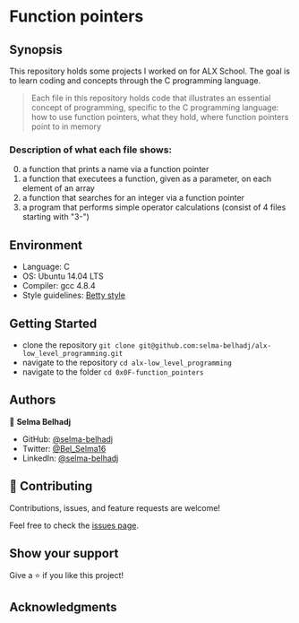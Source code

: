 # Function pointers

## Synopsis
This repository holds some projects I worked on for ALX School. The goal is to learn coding and concepts through the C programming language.
> Each file in this repository holds code that illustrates an essential concept of programming,
> specific to the C programming language:
> how to use function pointers, what they hold, where function pointers point to in memory

### Description of what each file shows:
0. a function that prints a name via a function pointer
1. a function that executees a function, given as a parameter, on each element of an array
2. a function that searches for an integer via a function pointer
3. a program that performs simple operator calculations (consist of 4 files starting with "3-")

## Environment
* Language: C
* OS: Ubuntu 14.04 LTS
* Compiler: gcc 4.8.4
* Style guidelines: [Betty style](https://github.com/holbertonschool/Betty/wiki)

## Getting Started
- clone the repository
`git clone git@github.com:selma-belhadj/alx-low_level_programming.git`
- navigate to the repository
`cd alx-low_level_programming`
- navigate to the folder
`cd 0x0F-function_pointers`

## Authors
👤 **Selma Belhadj**

- GitHub: [@selma-belhadj](https://github.com/selma-belhadj)
- Twitter: [@Bel_Selma16](https://twitter.com/Bel_Selma16)
- LinkedIn: [@selma-belhadj](https://www.linkedin.com/in/selma-belhadj/)

## 🤝 Contributing

Contributions, issues, and feature requests are welcome!

Feel free to check the [issues page](https://github.com/selma-belhadj/alx-low_level_programming/issues).

## Show your support

Give a ⭐️ if you like this project!

## Acknowledgments

